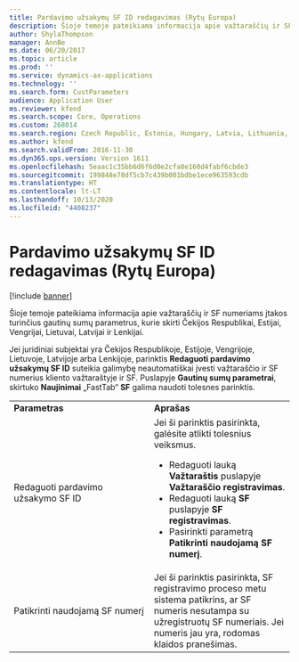 ```yaml
---
title: Pardavimo užsakymų SF ID redagavimas (Rytų Europa)
description: Šioje temoje pateikiama informacija apie važtaraščių ir SF numeriams įtakos turinčius gautinų sumų parametrus, kurie skirti Čekijos Respublikai, Estijai, Vengrijai, Lietuvai, Latvijai ir Lenkijai.
author: ShylaThompson
manager: AnnBe
ms.date: 06/20/2017
ms.topic: article
ms.prod: ''
ms.service: dynamics-ax-applications
ms.technology: ''
ms.search.form: CustParameters
audience: Application User
ms.reviewer: kfend
ms.search.scope: Core, Operations
ms.custom: 268014
ms.search.region: Czech Republic, Estonia, Hungary, Latvia, Lithuania, Poland
ms.author: kfend
ms.search.validFrom: 2016-11-30
ms.dyn365.ops.version: Version 1611
ms.openlocfilehash: 5eaac1c35bb6d6f6d0e2cfa8e160d4fabf6cbde3
ms.sourcegitcommit: 199848e78df5cb7c439b001bdbe1ece963593cdb
ms.translationtype: HT
ms.contentlocale: lt-LT
ms.lasthandoff: 10/13/2020
ms.locfileid: "4408237"
---
```

# <a name="edit-invoice-ids-on-sales-orders-for-eastern-europe"></a>Pardavimo užsakymų SF ID redagavimas (Rytų Europa)

[!include [banner](../includes/banner.md)]

Šioje temoje pateikiama informacija apie važtaraščių ir SF numeriams įtakos turinčius gautinų sumų parametrus, kurie skirti Čekijos Respublikai, Estijai, Vengrijai, Lietuvai, Latvijai ir Lenkijai.

Jei juridiniai subjektai yra Čekijos Respublikoje, Estijoje, Vengrijoje, Lietuvoje, Latvijoje arba Lenkijoje, parinktis **Redaguoti pardavimo užsakymų SF ID** suteikia galimybę neautomatiškai įvesti važtaraščio ir SF numerius kliento važtaraštyje ir SF. Puslapyje **Gautinų sumų parametrai**, skirtuko **Naujinimai** „FastTab“ **SF** galima naudoti tolesnes parinktis.
<table>
<colgroup>
<col width="50%" />
<col width="50%" />
</colgroup>
<tbody>
<tr class="odd">
<td><strong>Parametras</strong></td>
<td> <strong>Aprašas</strong></td>
</tr>
<tr class="even">
<td>Redaguoti pardavimo užsakymo SF ID</td>
<td>Jei ši parinktis pasirinkta, galėsite atlikti tolesnius veiksmus.
<ul>
<li>Redaguoti lauką <strong>Važtaraštis</strong> puslapyje <strong>Važtaraščio registravimas</strong>.</li>
<li>Redaguoti lauką <strong>SF</strong> puslapyje <strong>SF registravimas</strong>.</li>
<li>Pasirinkti parametrą <strong>Patikrinti naudojamą SF numerį</strong>.</li>
</ul></td>
</tr>
<tr class="odd">
<td>Patikrinti naudojamą SF numerį</td>
<td>Jei ši parinktis pasirinkta, SF registravimo proceso metu sistema patikrins, ar SF numeris nesutampa su užregistruotų SF numeriais. Jei numeris jau yra, rodomas klaidos pranešimas.</td>
</tr>
</tbody>
</table>





